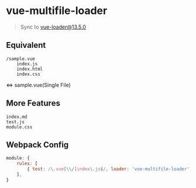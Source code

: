 # vue-multifile-loader

> Sync to vue-loader@13.5.0

## Equivalent

```
/sample.vue
    index.js
    index.html
    index.css
```
<=> sample.vue(Single File)

## More Features

```
index.md
test.js
module.css
```

## Webpack Config

``` javascript
module: {
    rules: [
        { test: /\.vue[\\/]index\.js$/, loader: 'vue-multifile-loader', options: same_as_vue_loader },
    ],
}
```
